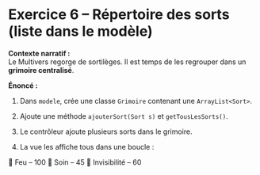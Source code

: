 # Exercice 6 – Répertoire des sorts (liste dans le modèle)

**Contexte narratif :**  
Le Multivers regorge de sortilèges. Il est temps de les regrouper dans un **grimoire centralisé**.

**Énoncé :**  
1. Dans `modele`, crée une classe `Grimoire` contenant une `ArrayList<Sort>`.  
2. Ajoute une méthode `ajouterSort(Sort s)` et `getTousLesSorts()`.

3. Le contrôleur ajoute plusieurs sorts dans le grimoire.  
4. La vue les affiche tous dans une boucle :

🔸 Feu – 100
🔸 Soin – 45
🔸 Invisibilité – 60
